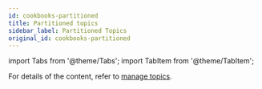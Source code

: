```yaml
---
id: cookbooks-partitioned
title: Partitioned topics
sidebar_label: Partitioned Topics
original_id: cookbooks-partitioned
---
```


import Tabs from '@theme/Tabs';
import TabItem from '@theme/TabItem';

For details of the content, refer to [manage topics](admin-api-topics).